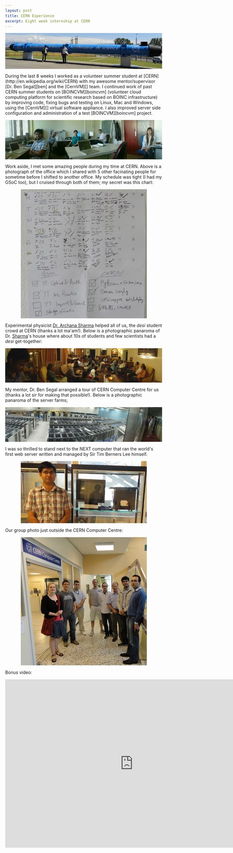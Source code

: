 ```yaml
---
layout: post
title: CERN Experience
excerpt: Eight week internship at CERN
---
```


<p align="center"><img align="center" src="/images/cern/science.jpg"></p>
During the last 8 weeks I worked as a volunteer summer student at [CERN](http://en.wikipedia.org/wiki/CERN) with my awesome mentor/supervisor [Dr. Ben Segal][ben] and the [CernVM][] team. I continued work of past CERN summer students on [BOINCVM][boincvm] (volunteer cloud computing platform for scientific research based on BOINC infrastructure) by improving code, fixing bugs and testing on Linux, Mac and Windows, using the [CernVM][] virtual software appliance. I also improved server side configuration and administration of a test [BOINCVM][boincvm] project.

<p align="center"><img align="center" src="/images/cern/office.jpg"></p>

Work aside, I met some amazing people during my time at CERN. Above is a photograph of the office which I shared with 5 other facinating people for sometime before I shifted to another office. My schedule was tight (I had my GSoC too), but I cruised through both of them; my secret was this chart:

<p align="center"><img align="center" src="/images/cern/sched.jpg"> </p>

Experimental physicist [Dr. Archana Sharma][archana] helped all of us, the *desi* student crowd at CERN (thanks a lot ma'am!). Below is a photographic panaroma of Dr. [Sharma][archana]'s house where about 10s of students and few scientists had a *desi* get-together:

<p align="center"><img align="middle" src="/images/cern/indian-interns.jpg"></p>

My mentor, Dr. Ben Segal arranged a tour of CERN Computer Centre for us (thanks a lot sir for making that possible!). Below is a photographic panaroma of the server farms;

<p align="center"><img align="center" src="/images/cern/servers.jpg"></p>

I was so thrilled to stand next to the NEXT computer that ran the world's first web server written and managed by Sir Tim Berners Lee himself.

<p align="center"><img align="center" src="/images/cern/www-server.jpg"></p>

Our group photo just outside the CERN Computer Centre:

<p align="center"> <img align="center" src="/images/cern/computing-centre.jpg"></p>

Bonus video:

<iframe width="820" height="540" src="http://www.youtube.com/embed/LUirGfW__AE" frameborder="0" allowfullscreen></iframe>

[boincvm]: http://code.google.com/p/boincvm
[CernVM]: http://cernvm.cern.ch/cernvm/
[ben]: http://ben.web.cern.ch/ben/
[archana]: http://archanasharma.org/
